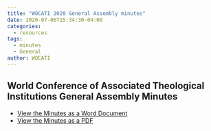 ```yaml
---
title: "WOCATI 2020 General Assembly minutes"
date: 2020-07-06T15:34:30-04:00
categories:
  - resources
tags:
  - minutes
  - General
author: WOCATI
---
```


## World Conference of Associated Theological Institutions General Assembly Minutes
- [View the Minutes as a Word Document](/wp-content/uploads/2020/07/General-Assembly-2020-minutes.docx)
- [View the Minutes as a PDF](/wp-content/uploads/2020/07/General-Assembly-2020-minutes.pdf)
